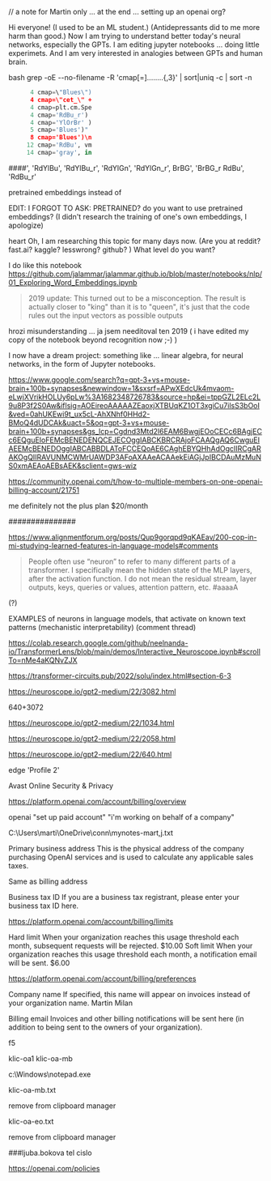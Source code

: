 
// a note for Martin only ... at the end  ... setting up an openai  org?



Hi everyone!
(I used to be an ML student.) (Antidepressants did to me more harm than good.) Now I am trying to understand better today's neural networks, especially the GPTs. I am editing jupyter notebooks ... doing little experimets. 
And I am very interested in analogies between GPTs and human brain.


bash
grep -oE --no-filename -R 'cmap[=]........{,3}' | sort|uniq -c  | sort -n

```python
      4 cmap=\"Blues\")
      4 cmap=\"cet_\" +
      4 cmap=plt.cm.Spe
      4 cmap='RdBu_r')
      4 cmap='YlOrBr' )
      5 cmap='Blues')"
      8 cmap='Blues')\n
     12 cmap='RdBu', vm
     14 cmap='gray', in
```
####', 'RdYlBu', 'RdYlBu_r', 'RdYlGn', 'RdYlGn_r',
BrBG', 'BrBG_r
RdBu', 'RdBu_r'


pretrained
embeddings instead of 

EDIT: I FORGOT TO ASK: PRETRAINED? do you want to use pretrained embeddings? (I didn't research the training of one's own embeddings, I apologize)

heart
Oh, I am researching this topic for many days now.
(Are you at reddit? fast.ai?  kaggle? lesswrong?  github? )
What level do you want?

I do like this notebook  https://github.com/jalammar/jalammar.github.io/blob/master/notebooks/nlp/01_Exploring_Word_Embeddings.ipynb
> 2019 update: This turned out to be a misconception. The result is actually closer to "king" than it is to "queen", it's just that the code rules out the input vectors as possible outputs

hrozi misunderstanding ... ja jsem needitoval ten 2019
( i have edited my copy of the notebook beyond recognition  now  ;-)   )



I now have a dream project: something like ... linear algebra, for neural networks, in the form of Jupyter notebooks.




https://www.google.com/search?q=gpt-3+vs+mouse-brain+100b+synapses&newwindow=1&sxsrf=APwXEdcUk4mvaom-eLwjXVrikHOLUy6pLw%3A1682348726783&source=hp&ei=tppGZL2ELc2L9u8P3f2S0Aw&iflsig=AOEireoAAAAAZEaoxjXTBUqKZ1OT3xgiCu7ilsS3bOoI&ved=0ahUKEwi9t_ux5cL-AhXNhf0HHd2-BMoQ4dUDCAk&uact=5&oq=gpt-3+vs+mouse-brain+100b+synapses&gs_lcp=Cgdnd3Mtd2l6EAM6BwgjEOoCECc6BAgjECc6EQguEIoFEMcBENEDENQCEJECOggIABCKBRCRAjoFCAAQgAQ6CwguEIAEEMcBENEDOggIABCABBDLAToFCCEQoAE6CAghEBYQHhAdOgcIIRCgARAKOgQIIRAVUNMCWMrUAWDP3AFoAXAAeACAAekEiAGjJpIBCDAuMzMuNS0xmAEAoAEBsAEK&sclient=gws-wiz



https://community.openai.com/t/how-to-multiple-members-on-one-openai-billing-account/21751

me definitely not the plus plan $20/month


###############


















https://www.alignmentforum.org/posts/Qup9gorqpd9qKAEav/200-cop-in-mi-studying-learned-features-in-language-models#comments

> People often use “neuron” to refer to many different parts of a transformer. I specifically mean the hidden state of the MLP layers, after the activation function. I do not mean the residual stream, layer outputs, keys, queries or values, attention pattern, etc.   #aaaaA


(?)

EXAMPLES of neurons in language models, that activate on known text patterns (mechanistic interpretability) (comment thread)

https://colab.research.google.com/github/neelnanda-io/TransformerLens/blob/main/demos/Interactive_Neuroscope.ipynb#scrollTo=nMe4aKQNvZJX

https://transformer-circuits.pub/2022/solu/index.html#section-6-3




https://neuroscope.io/gpt2-medium/22/3082.html

640+3072


https://neuroscope.io/gpt2-medium/22/1034.html

https://neuroscope.io/gpt2-medium/22/2058.html



https://neuroscope.io/gpt2-medium/22/640.html

























edge
'Profile 2'

Avast Online Security & Privacy



https://platform.openai.com/account/billing/overview

openai "set up paid account" "i'm working on behalf of a company"



C:\Users\marti\OneDrive\conn\mynotes-mart,j.txt

Primary business address
This is the physical address of the company purchasing OpenAI services and is used to calculate any applicable sales taxes.

Same as billing address

Business tax ID
If you are a business tax registrant, please enter your business tax ID here.






https://platform.openai.com/account/billing/limits

Hard limit
When your organization reaches this usage threshold each month, subsequent requests will be rejected.
$10.00
Soft limit
When your organization reaches this usage threshold each month, a notification email will be sent.
$6.00


https://platform.openai.com/account/billing/preferences

Company name
If specified, this name will appear on invoices instead of your organization name.
Martin Milan

Billing email
Invoices and other billing notifications will be sent here (in addition to being sent to the owners of your organization).




f5

klic-oa1
klic-oa-mb

c:\Windows\notepad.exe

klic-oa-mb.txt

remove from clipboard manager

klic-oa-eo.txt

remove from clipboard manager


###ljuba.bokova tel cislo

https://openai.com/policies

